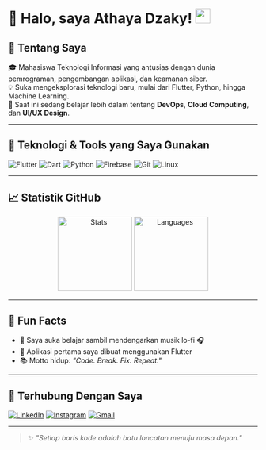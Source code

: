 # 👋 Halo, saya Athaya Dzaky! <img src="https://media.giphy.com/media/hvRJCLFzcasrR4ia7z/giphy.gif" width="30px">

## 🚀 Tentang Saya
🎓 Mahasiswa Teknologi Informasi yang antusias dengan dunia pemrograman, pengembangan aplikasi, dan keamanan siber.  
💡 Suka mengeksplorasi teknologi baru, mulai dari Flutter, Python, hingga Machine Learning.  
🌱 Saat ini sedang belajar lebih dalam tentang **DevOps**, **Cloud Computing**, dan **UI/UX Design**.

---

## 🧰 Teknologi & Tools yang Saya Gunakan

![Flutter](https://img.shields.io/badge/Flutter-02569B?style=for-the-badge&logo=flutter&logoColor=white)
![Dart](https://img.shields.io/badge/Dart-0175C2?style=for-the-badge&logo=dart&logoColor=white)
![Python](https://img.shields.io/badge/Python-3670A0?style=for-the-badge&logo=python&logoColor=white)
![Firebase](https://img.shields.io/badge/Firebase-ffca28?style=for-the-badge&logo=firebase&logoColor=black)
![Git](https://img.shields.io/badge/Git-F05032?style=for-the-badge&logo=git&logoColor=white)
![Linux](https://img.shields.io/badge/Linux-FCC624?style=for-the-badge&logo=linux&logoColor=black)

---

## 📈 Statistik GitHub

<p align="center">
  <img src="https://github-readme-stats.vercel.app/api?username=USERNAME_ANDA&show_icons=true&theme=tokyonight" alt="Stats" height="150"/>
  <img src="https://github-readme-stats.vercel.app/api/top-langs/?username=USERNAME_ANDA&layout=compact&theme=tokyonight" alt="Languages" height="150"/>
</p>

---

## 🧠 Fun Facts
- 🌌 Saya suka belajar sambil mendengarkan musik lo-fi 🎧
- 📱 Aplikasi pertama saya dibuat menggunakan Flutter
- 📚 Motto hidup: *"Code. Break. Fix. Repeat."*

---

## 🔗 Terhubung Dengan Saya

[![LinkedIn](https://img.shields.io/badge/LinkedIn-0077B5?style=for-the-badge&logo=linkedin&logoColor=white)](https://linkedin.com/in/USERNAME_ANDA)
[![Instagram](https://img.shields.io/badge/Instagram-E4405F?style=for-the-badge&logo=instagram&logoColor=white)](https://instagram.com/USERNAME_ANDA)
[![Gmail](https://img.shields.io/badge/Gmail-D14836?style=for-the-badge&logo=gmail&logoColor=white)](mailto:EMAIL_ANDA@gmail.com)

---

> ✨ *"Setiap baris kode adalah batu loncatan menuju masa depan."*
